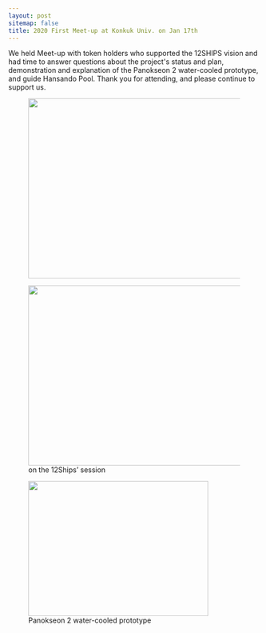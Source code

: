 ```yaml
---
layout: post
sitemap: false
title: 2020 First Meet-up at Konkuk Univ. on Jan 17th
---
```

<!-- wp:paragraph -->
<p>We held Meet-up with token holders who supported the 12SHIPS vision and had time to answer questions about the project's status and plan, demonstration and explanation of the Panokseon 2 water-cooled prototype, and guide Hansando Pool. Thank you for attending, and please continue to support us.</p>
<!-- /wp:paragraph -->

<!-- wp:image {"id":1872,"width":480,"height":360} -->
<figure class="wp-block-image is-resized"><img src="https://12ships.com/wp-content/uploads/2020/01/KakaoTalk_20200120_120431175_22-1.jpg" alt="" class="wp-image-1872" width="480" height="360"/></figure>
<!-- /wp:image -->

<!-- wp:image {"id":1873,"width":480,"height":360} -->
<figure class="wp-block-image is-resized"><img src="https://12ships.com/wp-content/uploads/2020/01/KakaoTalk_20200120_120431175_12-1.jpg" alt="" class="wp-image-1873" width="480" height="360"/><figcaption>on the 12Ships’ session</figcaption></figure>
<!-- /wp:image -->

<!-- wp:image {"id":1880,"width":360,"height":270} -->
<figure class="wp-block-image is-resized"><img src="https://12ships.com/wp-content/uploads/2020/01/수냉식-판옥선20200117-1.jpg" alt="" class="wp-image-1880" width="360" height="270"/><figcaption>Panokseon 2 water-cooled prototype</figcaption></figure>
<!-- /wp:image -->

<!-- wp:paragraph -->
<p></p>
<!-- /wp:paragraph -->
